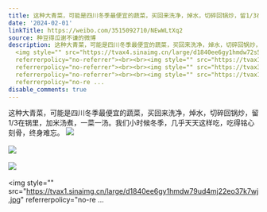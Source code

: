 ```yaml
---
title: 这种大青菜，可能是四川冬季最便宜的蔬菜，买回来洗净，焯水，切碎回锅炒，留1/3在锅里，加米汤煮，一菜一汤。我们小时候冬季，几乎天天这样吃，吃得铭心刻骨，...
date: '2024-02-01'
linkTitle: https://weibo.com/3515092710/NEwWLtXq2
source: 种豆得瓜谢不谦的微博
description: 这种大青菜，可能是四川冬季最便宜的蔬菜，买回来洗净，焯水，切碎回锅炒，留1/3在锅里，加米汤煮，一菜一汤。我们小时候冬季，几乎天天这样吃，吃得铭心刻骨，终身难忘。
  <img style="" src="https://tvax4.sinaimg.cn/large/d1840ee6gy1hmdw72s54rj22eo37k7wk.jpg"
  referrerpolicy="no-referrer"><br><br><img style="" src="https://tvax1.sinaimg.cn/large/d1840ee6gy1hmdw74r5kdj22bc3347wj.jpg"
  referrerpolicy="no-referrer"><br><br><img style="" src="https://tvax3.sinaimg.cn/large/d1840ee6gy1hmdw77q5ecj22bc334u0y.jpg"
  referrerpolicy="no-referrer"><br><br><img style="" src="https://tvax1.sinaimg.cn/large/d1840ee6gy1hmdw79ud4mj22eo37k7wj.jpg"
  referrerpolicy="no-re ...
disable_comments: true
---
```

这种大青菜，可能是四川冬季最便宜的蔬菜，买回来洗净，焯水，切碎回锅炒，留1/3在锅里，加米汤煮，一菜一汤。我们小时候冬季，几乎天天这样吃，吃得铭心刻骨，终身难忘。 <img style="" src="https://tvax4.sinaimg.cn/large/d1840ee6gy1hmdw72s54rj22eo37k7wk.jpg" referrerpolicy="no-referrer"><br><br><img style="" src="https://tvax1.sinaimg.cn/large/d1840ee6gy1hmdw74r5kdj22bc3347wj.jpg" referrerpolicy="no-referrer"><br><br><img style="" src="https://tvax3.sinaimg.cn/large/d1840ee6gy1hmdw77q5ecj22bc334u0y.jpg" referrerpolicy="no-referrer"><br><br><img style="" src="https://tvax1.sinaimg.cn/large/d1840ee6gy1hmdw79ud4mj22eo37k7wj.jpg" referrerpolicy="no-re ...
